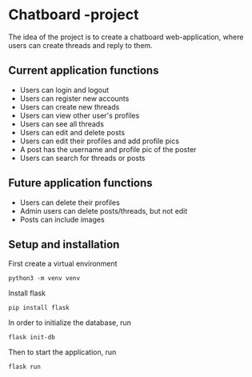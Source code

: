 # Chatboard -project
The idea of the project is to create a chatboard web-application, where users can create threads and reply to them. 

## Current application functions

* Users can login and logout
* Users can register new accounts
* Users can create new threads
* Users can view other user's profiles
* Users can see all threads
* Users can edit and delete posts
* Users can edit their profiles and add profile pics
* A post has the username and profile pic of the poster
* Users can search for threads or posts

## Future application functions

* Users can delete their profiles
* Admin users can delete posts/threads, but not edit
* Posts can include images

## Setup and installation

First create a virtual environment
```
python3 -m venv venv
```
Install flask
```
pip install flask
```

In order to initialize the database, run

```
flask init-db
```

Then to start the application, run

```
flask run
```


